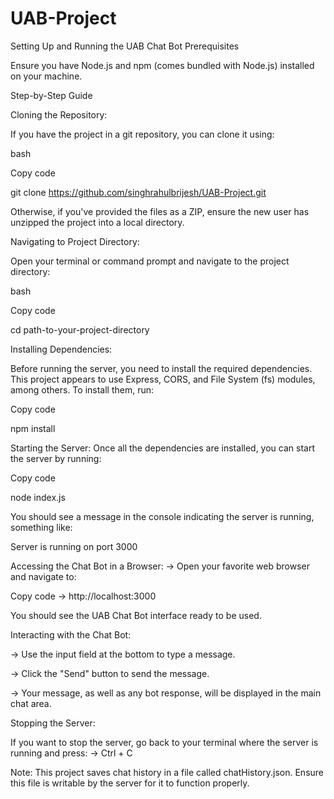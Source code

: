 # UAB-Project 

Setting Up and Running the UAB Chat Bot
Prerequisites

Ensure you have Node.js and npm (comes bundled with Node.js) installed on your machine.

Step-by-Step Guide

Cloning the Repository:

If you have the project in a git repository, you can clone it using:

bash

Copy code

git clone https://github.com/singhrahulbrijesh/UAB-Project.git

Otherwise, if you've provided the files as a ZIP, ensure the new user has unzipped the project into a local directory.

Navigating to Project Directory:

Open your terminal or command prompt and navigate to the project directory:

bash

Copy code

cd path-to-your-project-directory

Installing Dependencies:

Before running the server, you need to install the required dependencies. This project appears to use Express, CORS, and File System (fs) modules, among others. To install them, run:

Copy code

npm install

Starting the Server: Once all the dependencies are installed, you can start the server by running:


Copy code

node index.js

You should see a message in the console indicating the server is running, something like: 

Server is running on port 3000

Accessing the Chat Bot in a Browser:
-> Open your favorite web browser and navigate to:

Copy code
-> http://localhost:3000

You should see the UAB Chat Bot interface ready to be used.

Interacting with the Chat Bot:

 -> Use the input field at the bottom to type a message.

 -> Click the "Send" button to send the message.

 -> Your message, as well as any bot response, will be displayed in the main chat area.

Stopping the Server:

If you want to stop the server, go back to your terminal where the server is running and press:
 -> Ctrl + C

Note:
This project saves chat history in a file called chatHistory.json. Ensure this file is writable by the server for it to function properly.
